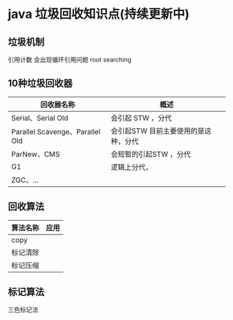 
# java 垃圾回收知识点(持续更新中)
## 垃圾机制

引用计数         会出现循环引用问题
root searching 

## 10种垃圾回收器

| 回收器名称| 概述|
|----------|---------|
|Serial、Serial Old              | 会引起 STW ，分代                   |
|Parallel Scavenge、Parallel Old  |会引起STW 目前主要使用的是这种，分代  |
|ParNew、CMS                      |会短暂的引起STW ，分代                |
|G1                               |逻辑上分代，                        |
|ZGC、...                         ||
 

## 回收算法

|算法名称| 应用|
|--------|-----|
|copy | |
|标记清除||
|标记压缩||

## 标记算法

三色标记法
